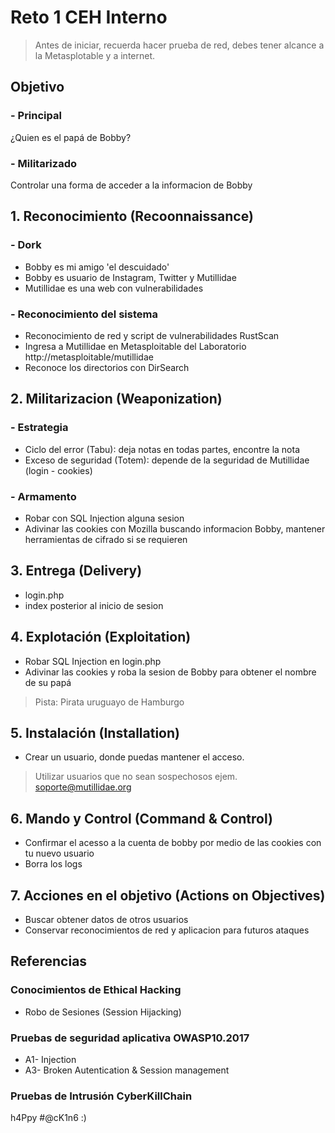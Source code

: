 # Reto 1 CEH Interno

> Antes de iniciar, recuerda hacer prueba de red, debes tener alcance a la Metasplotable y a internet.

## Objetivo
### - Principal
¿Quien es el papá de Bobby?
### - Militarizado
Controlar una forma de acceder a la informacion de Bobby

## 1. Reconocimiento (Recoonnaissance)
### - Dork
- Bobby es mi amigo 'el descuidado'
- Bobby es usuario de Instagram, Twitter y Mutillidae 
- Mutillidae es una web con vulnerabilidades
### - Reconocimiento del sistema
- Reconocimiento de red y script de vulnerabilidades RustScan 
- Ingresa a Mutillidae en Metasploitable del Laboratorio http://metasploitable/mutillidae
- Reconoce los directorios con DirSearch

## 2. Militarizacion (Weaponization)
### - Estrategia
- Ciclo del error (Tabu): deja notas en todas partes, encontre la nota 
- Exceso de seguridad (Totem): depende de la seguridad de Mutillidae (login - cookies)

### - Armamento 
- Robar con SQL Injection alguna sesion
- Adivinar las cookies con Mozilla buscando informacion Bobby, mantener herramientas de cifrado si se requieren

## 3. Entrega (Delivery)
- login.php
- index posterior al inicio de sesion

## 4. Explotación (Exploitation)
- Robar SQL Injection en login.php
- Adivinar las cookies y roba la sesion de Bobby para obtener el nombre de su papá
> Pista: Pirata uruguayo de Hamburgo
	
## 5. Instalación (Installation)
- Crear un usuario, donde puedas mantener el acceso.
> Utilizar usuarios que no sean sospechosos ejem. soporte@mutillidae.org
	
## 6. Mando y Control (Command & Control)
- Confirmar el acesso a la cuenta de bobby por medio de las cookies con tu nuevo usuario
- Borra los logs
		
## 7. Acciones en el objetivo (Actions on Objectives)
- Buscar obtener datos de otros usuarios
- Conservar reconocimientos de red y aplicacion para futuros ataques

## Referencias

### Conocimientos de Ethical Hacking
- Robo de Sesiones (Session Hijacking)

### Pruebas de seguridad aplicativa OWASP10.2017 
- A1- Injection 
- A3- Broken Autentication & Session management

### Pruebas de Intrusión CyberKillChain

h4Ppy #@cK1n6 :)
